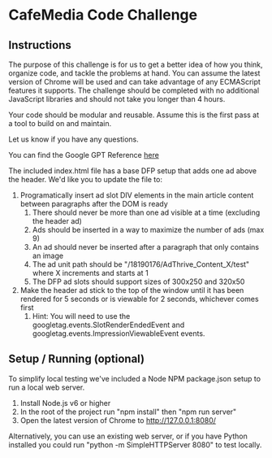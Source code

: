 # CafeMedia Code Challenge

## Instructions
The purpose of this challenge is for us to get a better idea of how you think, organize code, and tackle the problems at hand. You can assume the latest version of Chrome will be used and can take advantage of any ECMAScript features it supports. The challenge should be completed with no additional JavaScript libraries and should not take you longer than 4 hours.

Your code should be modular and reusable. Assume this is the first pass at a tool to build on and maintain.

Let us know if you have any questions.

You can find the Google GPT Reference [here](https://developers.google.com/doubleclick-gpt/reference)

The included index.html file has a base DFP setup that adds one ad above the header. We'd like you to update the file to:

1. Programatically insert ad slot DIV elements in the main article content between paragraphs after the DOM is ready
    1. There should never be more than one ad visible at a time (excluding the header ad)
    2. Ads should be inserted in a way to maximize the number of ads (max 9)
    3. An ad should never be inserted after a paragraph that only contains an image
    4. The ad unit path should be "/18190176/AdThrive_Content_X/test" where X increments and starts at 1
    5. The DFP ad slots should support sizes of 300x250 and 320x50
2. Make the header ad stick to the top of the window until it has been rendered for 5 seconds or is viewable for 2 seconds, whichever comes first
    1. Hint: You will need to use the googletag.events.SlotRenderEndedEvent and googletag.events.ImpressionViewableEvent events.

## Setup / Running (optional)
To simplify local testing we've included a Node NPM package.json setup to run a local web server.

1. Install Node.js v6 or higher
2. In the root of the project run "npm install" then "npm run server"
3. Open the latest version of Chrome to http://127.0.0.1:8080/

Alternatively, you can use an existing web server, or if you have Python installed you could run "python -m SimpleHTTPServer 8080" to test locally.
